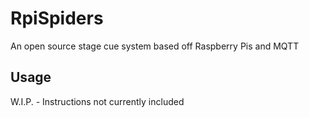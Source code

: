 # RpiSpiders
An open source stage cue system based off Raspberry Pis and MQTT

## Usage
W.I.P. - Instructions not currently included